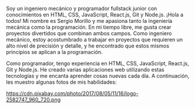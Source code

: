 Soy un ingeniero mecánico y programador fullstack junior con conocimientos en HTML, CSS, JavaScript, React.js, Git y Node.js.
¡Hola a todos! Mi nombre es Sergio Morillo y me apasiona tanto la ingeniería mecánica como la programación. En mi tiempo libre, me gusta crear proyectos divertidos que combinan ambos campos. Como ingeniero mecánico, estoy acostumbrado a trabajar en proyectos que requieren un alto nivel de precisión y detalle, y he encontrado que estos mismos principios se aplican a la programación.

Como programador, tengo experiencia en HTML, CSS, JavaScript, React.js, Git y Node.js. He creado varias aplicaciones web utilizando estas tecnologías y me encanta aprender cosas nuevas cada día. A continuación, les muestro algunas fotos de mis habilidades:


https://cdn.pixabay.com/photo/2017/08/05/11/16/logo-2582747_960_720.png





<!--
**SergioAMT/SergioAMT** is a ✨ _special_ ✨ repository because its `README.md` (this file) appears on your GitHub profile.

Here are some ideas to get you started:

- 🔭 I’m currently working on ...
- 🌱 I’m currently learning ...
- 👯 I’m looking to collaborate on ...
- 🤔 I’m looking for help with ...
- 💬 Ask me about ...
- 📫 How to reach me: ...
- 😄 Pronouns: ...
- ⚡ Fun fact: ...
-->
